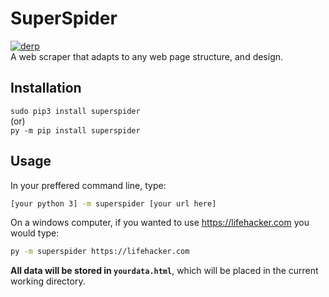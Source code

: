 # SuperSpider
[![derp](https://img.shields.io/badge/pypi-0.2.0-blue.svg)](https://pypi.python.org/pypi/superspider/0.2.0)    
A web scraper that adapts to any web page structure, and design.
## Installation
`sudo pip3 install superspider`    
(or)    
`py -m pip install superspider`    
## Usage
In your preffered command line, type:
```bash
[your python 3] -m superspider [your url here]
```    
On a windows computer, if you wanted to use https://lifehacker.com you would type:    
```bash
py -m superspider https://lifehacker.com
```
**All data will be stored in `yourdata.html`**, which will be placed in the current working directory.